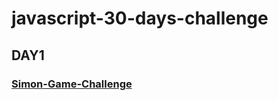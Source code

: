 # javascript-30-days-challenge

## DAY1
<a href="https://moualimust.github.io/Simon-Game-Challenge/"><h3> Simon-Game-Challenge </h3></a>
